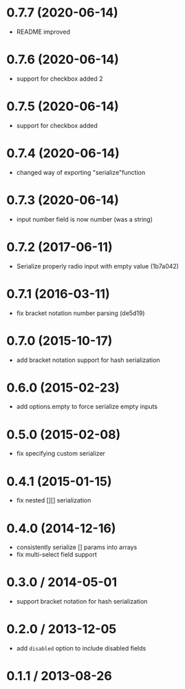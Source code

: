 # 0.7.7 (2020-06-14)
* README improved

# 0.7.6 (2020-06-14)
* support for checkbox added 2

# 0.7.5 (2020-06-14)
* support for checkbox added

# 0.7.4 (2020-06-14)
* changed way of exporting "serialize"function

# 0.7.3 (2020-06-14)
* input number field is now number (was a string)

# 0.7.2 (2017-06-11)

* Serialize properly radio input with empty value (1b7a042)

# 0.7.1 (2016-03-11)

* fix bracket notation number parsing (de5d19)

# 0.7.0 (2015-10-17)

* add bracket notation support for hash serialization

# 0.6.0 (2015-02-23)

* add options.empty to force serialize empty inputs

# 0.5.0 (2015-02-08)

* fix specifying custom serializer

# 0.4.1 (2015-01-15)

* fix nested [][] serialization

# 0.4.0 (2014-12-16)

* consistently serialize [] params into arrays
* fix multi-select field support

# 0.3.0 / 2014-05-01

* support bracket notation for hash serialization

# 0.2.0 / 2013-12-05

* add `disabled` option to include disabled fields

# 0.1.1 / 2013-08-26
